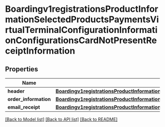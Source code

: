 # Boardingv1registrationsProductInformationSelectedProductsPaymentsVirtualTerminalConfigurationInformationConfigurationsCardNotPresentReceiptInformation

## Properties
Name | Type | Description | Notes
------------ | ------------- | ------------- | -------------
**header** | [**Boardingv1registrationsProductInformationSelectedProductsPaymentsVirtualTerminalConfigurationInformationConfigurationsCardNotPresentReceiptInformationHeader**](Boardingv1registrationsProductInformationSelectedProductsPaymentsVirtualTerminalConfigurationInformationConfigurationsCardNotPresentReceiptInformationHeader.md) |  | [optional] 
**order_information** | [**Boardingv1registrationsProductInformationSelectedProductsPaymentsVirtualTerminalConfigurationInformationConfigurationsCardNotPresentReceiptInformationOrderInformation**](Boardingv1registrationsProductInformationSelectedProductsPaymentsVirtualTerminalConfigurationInformationConfigurationsCardNotPresentReceiptInformationOrderInformation.md) |  | [optional] 
**email_receipt** | [**Boardingv1registrationsProductInformationSelectedProductsPaymentsVirtualTerminalConfigurationInformationConfigurationsCardNotPresentReceiptInformationEmailReceipt**](Boardingv1registrationsProductInformationSelectedProductsPaymentsVirtualTerminalConfigurationInformationConfigurationsCardNotPresentReceiptInformationEmailReceipt.md) |  | [optional] 

[[Back to Model list]](../README.md#documentation-for-models) [[Back to API list]](../README.md#documentation-for-api-endpoints) [[Back to README]](../README.md)



